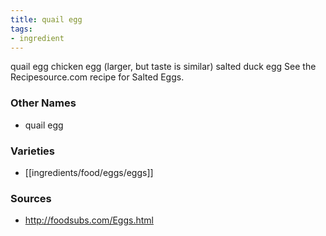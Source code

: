 ```yaml
---
title: quail egg
tags:
- ingredient
---
```

quail egg chicken egg (larger, but taste is similar) salted duck egg See the Recipesource.com recipe for Salted Eggs.

### Other Names

* quail egg

### Varieties

* [[ingredients/food/eggs/eggs]]

### Sources
* http://foodsubs.com/Eggs.html
